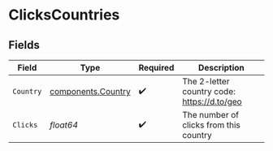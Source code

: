 # ClicksCountries


## Fields

| Field                                                    | Type                                                     | Required                                                 | Description                                              |
| -------------------------------------------------------- | -------------------------------------------------------- | -------------------------------------------------------- | -------------------------------------------------------- |
| `Country`                                                | [components.Country](../../models/components/country.md) | :heavy_check_mark:                                       | The 2-letter country code: https://d.to/geo              |
| `Clicks`                                                 | *float64*                                                | :heavy_check_mark:                                       | The number of clicks from this country                   |